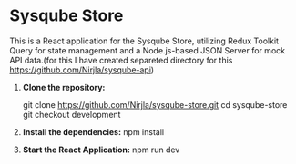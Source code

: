 # Sysqube Store

This is a React application for the Sysqube Store, utilizing Redux Toolkit Query for state management and a Node.js-based JSON Server for mock API data.(for this I have created separeted directory for this
https://github.com/Nirjla/sysqube-api)


1. **Clone the repository:**

   git clone https://github.com/Nirjla/sysqube-store.git
   cd sysqube-store
   git checkout development

2. **Install the dependencies:**
   npm install

3. **Start the React Application:**
npm run dev
